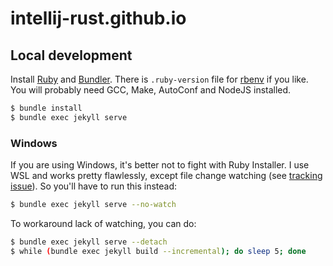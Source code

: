 # intellij-rust.github.io

## Local development

Install [Ruby](https://www.ruby-lang.org) and [Bundler](http://bundler.io/).
There is `.ruby-version` file for [rbenv](https://github.com/rbenv/rbenv) if you like.
You will probably need GCC, Make, AutoConf and NodeJS installed.  

```bash
$ bundle install
$ bundle exec jekyll serve
```

### Windows

If you are using Windows, it's better not to fight with Ruby Installer. I use WSL and works
pretty flawlessly, except file change watching (see
[tracking issue](https://github.com/Microsoft/BashOnWindows/issues/216)). So you'll have to run 
this instead:

```bash
$ bundle exec jekyll serve --no-watch
```

To workaround lack of watching, you can do:

```bash
$ bundle exec jekyll serve --detach
$ while (bundle exec jekyll build --incremental); do sleep 5; done
```
